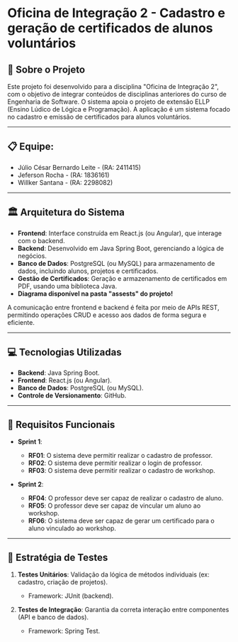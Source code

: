 # Oficina de Integração 2 - Cadastro e geração de certificados de alunos voluntários

## 📖 Sobre o Projeto

Este projeto foi desenvolvido para a disciplina "Oficina de Integração 2", com o objetivo de integrar conteúdos de disciplinas anteriores do curso de Engenharia de Software. O sistema apoia o projeto de extensão ELLP (Ensino Lúdico de Lógica e Programação). A aplicação é um sistema focado no cadastro e emissão de certificados para alunos voluntários.

---

## 📋 Equipe:

   - Júlio César Bernardo Leite - (RA: 2411415)
   - Jeferson Rocha - (RA: 1836161)
   - Willker Santana - (RA: 2298082)

---

## 🏛 Arquitetura do Sistema

- **Frontend**: Interface construída em React.js (ou Angular), que interage com o backend.
- **Backend**: Desenvolvido em Java Spring Boot, gerenciando a lógica de negócios.
- **Banco de Dados**: PostgreSQL (ou MySQL) para armazenamento de dados, incluindo alunos, projetos e certificados.
- **Gestão de Certificados**: Geração e armazenamento de certificados em PDF, usando uma biblioteca Java.
- **Diagrama disponível na pasta "assests" do projeto!**
  
A comunicação entre frontend e backend é feita por meio de APIs REST, permitindo operações CRUD e acesso aos dados de forma segura e eficiente.

---

## 💻 Tecnologias Utilizadas

- **Backend**: Java Spring Boot.
- **Frontend**: React.js (ou Angular).
- **Banco de Dados**: PostgreSQL (ou MySQL).
- **Controle de Versionamento**: GitHub.
---

## 📝 Requisitos Funcionais

- **Sprint 1**:
  
  - **RF01**: O sistema deve permitir realizar o cadastro de professor.
  - **RF02**: O sistema deve permitir realizar o login de professor.
  - **RF03**: O sistema deve permitir realizar o cadastro de workshop.

- **Sprint 2**:
  
  - **RF04**: O professor deve ser capaz de realizar o cadastro de aluno.
  - **RF05**: O professor deve ser capaz de vincular um aluno ao workshop.
  - **RF06**: O sistema deve ser capaz de gerar um certificado para o aluno vinculado ao workshop.

---

## 🧪 Estratégia de Testes

1. **Testes Unitários**: Validação da lógica de métodos individuais (ex: cadastro, criação de projetos).
   - Framework: JUnit (backend).
   
2. **Testes de Integração**: Garantia da correta interação entre componentes (API e banco de dados).
   - Framework: Spring Test.
